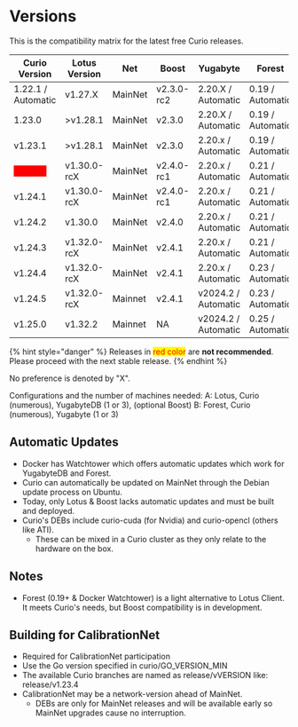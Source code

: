 # Versions

This is the compatibility matrix for the latest free Curio releases.

| Curio Version                                            | Lotus Version | Net     | Boost      | Yugabyte            | Forest           |
|----------------------------------------------------------|---------------|---------|------------|---------------------|------------------|
| 1.22.1 / Automatic                                       | v1.27.X       | MainNet | v2.3.0-rc2 | 2.20.X / Automatic  | 0.19 / Automatic |
| 1.23.0                                                   | >v1.28.1      | MainNet | v2.3.0     | 2.20.X / Automatic  | 0.19 / Automatic |
| v1.23.1                                                  | >v1.28.1      | MainNet | v2.3.0     | 2.20.x / Automatic  | 0.19 / Automatic |
| <mark style="color:red;background-color:red;">v1.24.0</mark> | v1.30.0-rcX   | MainNet | v2.4.0-rc1 | 2.20.x / Automatic  | 0.21 / Automatic |
| v1.24.1                                                  | v1.30.0-rcX   | MainNet | v2.4.0-rc1 | 2.20.x / Automatic  | 0.21 / Automatic |
| v1.24.2                                                  | v1.30.0       | MainNet | v2.4.0     | 2.20.x / Automatic  | 0.21 / Automatic |
| v1.24.3                                                  | v1.32.0-rcX   | MainNet | v2.4.1     | 2.20.x / Automatic  | 0.21 / Automatic |
| v1.24.4                                                  | v1.32.0-rcX   | MainNet | v2.4.1     | 2.20.x / Automatic  | 0.23 / Automatic |
| v1.24.5                                                  | v1.32.0-rcX   | Mainnet | v2.4.1     | v2024.2 / Automatic | 0.23 / Automatic |
| v1.25.0                                                  | v1.32.2       | Mainnet | NA         | v2024.2 / Automatic | 0.25 / Automatic |

{% hint style="danger" %}
Releases in <mark style="color:red;">red color</mark> are **not recommended**. Please proceed with the next stable release.
{% endhint %}

No preference is denoted by "X".

Configurations and the number of machines needed: A: Lotus, Curio (numerous), YugabyteDB (1 or 3), (optional Boost) B: Forest, Curio (numerous), Yugabyte (1 or 3)

## Automatic Updates

* Docker has Watchtower which offers automatic updates which work for YugabyteDB and Forest.
* Curio can automatically be updated on MainNet through the Debian update process on Ubuntu.
* Today, only Lotus & Boost lacks automatic updates and must be built and deployed.
* Curio's DEBs include curio-cuda (for Nvidia) and curio-opencl (others like ATI).
  * These can be mixed in a Curio cluster as they only relate to the hardware on the box.

## Notes

* Forest (0.19+ & Docker Watchtower) is a light alternative to Lotus Client. It meets Curio's needs, but Boost compatibility is in development.

## Building for CalibrationNet

* Required for CalibrationNet participation
* Use the Go version specified in curio/GO\_VERSION\_MIN
* The available Curio branches are named as release/vVERSION like: release/v1.23.4
* CalibrationNet may be a network-version ahead of MainNet.
  * DEBs are only for MainNet releases and will be available early so MainNet upgrades cause no interruption.
